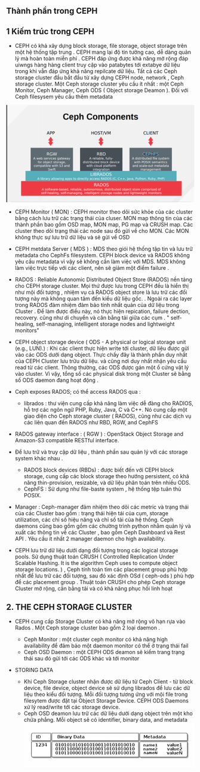 
## Thành phần trong CEPH

## 1 Kiếm trúc trong CEPH

- CEPH có khả xây dựng block storage, file storage, object storage trên một hệ thống tập trung . CEPH mang lại độ tin tưởng cao, dễ  dàng quản lý  mà hoàn toàn miễn phí . CEPH đáp ứng được khả năng mở rộng đáp uiwngs hàng hàng client truy cập vào patabytes tới extabye dữ liệu trong khi vẫn đáp ứng khả năng repilcate dữ liệu. Tất cả các Ceph storage cluster đầu bắt đầu từ xây dựng CEPH node, network , Ceph storage cluster. Một Ceph storage cluster yêu cầu ít nhất : một Ceph Monitor, Ceph Manager, Ceph ODS ( Object storage Deamon ). Đối với Ceph filesysem yêu cầu thêm metadata



![](images/2.png)

- CEPH Monitor ( MON) : CEPH monitor theo dõi sức khỏe của các cluster bằng cách lưu trữ các trạng thái của cluser. MON  map thông tin của các thành phần  bao gồm OSD map, MON map, PG map và CRUSH map. Các cluster theo dõi trạng thái các node sau đó gửi về cho MON. Các MON không thực sự lưu trữ dữ liệu và sẽ gửi về OSD

- CEPH metdata Server ( MDS ) : MDS theo giói hệ thống tập tin và lưu trữ metadata cho CephFs filesystem. CEPH block device và RADOS không yêu cầu metadata vì vậy sẽ không cần làm việc với MDS. MDS không làm việc trực tiếp với các client, nên sẽ giảm một điểm failure . 

- RADOS : Reliable Autonomic Distributed Object Store (RADOS) nền tảng cho CEPH storage cluster.  Mọi thứ được lưu trong CEPH đều là hiển thị như mội đối tượng , nhiệm vụ cả RADOS object store là lưu trữ các đối tượng này mà không quan tâm đến kiểu dữ liệu gốc. . Ngoài ra các layer trong RADOS đảm nhiệm đảm bảo tính nhất quán của dữ liệu trong Cluster . Để làm được điều này, nó thực hiện repication, failure dection, recovery. cũng như di chuyển và cân bằng tải giữa các cụm . " self-healing, self-managing, intelligent storage nodes and lightweight monitors"
- CEPH object storage device ( ODS - A physical or logical storage unit (e.g., LUN).) : Khi các client thực hiện write tới cluster, dữ liệu được gửi vào các ODS dưới dạng object. Thực chấy đây là thành phần duy nhất của CEPH Cluster lưu trữu dữ liệu. và cũng  nơi duy nhất nhận yêu cầu read từ các client. Thông thường, các ODS được gán một ổ cứng vật lý vào cluster. Vì vậy, tổng số các physical disk trong một Cluster sẽ bằng số ODS daemon đang hoạt động .

- Ceph exposes  RADOS; có thể  access RADOS qua : 
    - librados : thư viện cung cấp khả năng làm việc dễ đàng cho RADIOS, hỗ trợ các ngôn ngữ PHP, Ruby, Java, C và C++. Nó cung cấp một giao diện cho Ceph storage cluster  ( RADOS), cũng như các dịch vụ các liên quan đến RADOS như RBD, RGW, and CephFS


- RADOS gateway interface : ( RGW ) : OpenStack Object Storage and Amazon-S3 compatible RESTful interface.


- Để lưu trữ và truy cập dữ liệu , thành phần sau quản lý với các storage system khác nhau .
   - RADOS block devices (RBDs) : được biết đến với CEPH block storage, cung cấp các block storage theo hướng persistent, có khả năng thin-provision, resizable, và dữ liệu phân toán trên nhiều ODS. 
   - CephFS :   Sử dụng như file-baste system , hệ thống tệp tuân thủ POSIX.


- Manager : Ceph-manager  đảm nhiệm theo dõi các metric và trạng thái của các Cluster bao gồm : trạng thái hiện tái của cụm,  storage utilization, các chỉ số hiệu năng và chỉ số tải của hệ thống. Ceph daemons cũng bao gồm gồm các chường trình python nhằm quản lý và xuất các thông tin về các Cluster , bao gồm Ceph Dashboard và Rest API . Yêu cầu ít nhất 2 manager daemon cho high availability.

- CEPH lưu trữ dữ liệu dưới dạng đối tượng trong các  logical storage pools. Sử dụng thuật toán CRUSH ( Controlled Replication Under Scalable Hashing. It is the algorithm Ceph uses to compute object storage locations. ) , Ceph tính toán tìm các placement group  phù hợp nhất để lưu trữ các đối tượng, sau đó xác định OSd ( ceph-ods ) phù hợp để các placement group . Thuật toán CRUSH cho phép Ceph storage Cluster mở rộng, cân bằng tải và có khả năng phục hồi linh hoạt 


## 2. THE CEPH STORAGE CLUSTER

- CEPH cung cấp Storage Cluster có khả năng mở rộng vô hạn rựa vào Rados . Một Ceph storage cluster bao gồm 2 loại daemon .
   - Ceph Monitor : một cluster ceph monitor có khả năng high availability để đảm bảo một daemon monitor có thể ở trạng thái fail
   - Ceph OSD Daemon : một CEPH ODS deamon sẽ kiểm trang trạng thái sau đó gửi tới các ODS khác và tới monitor


- STORING DATA
   - Khi Ceph Storage cluster nhận được dữ liệu từ Ceph Client - từ block device, file device, object device sẽ sử dụng librados để lưu các dữ liệu theo kiểu đối tượng. Mỗi đối tượng tương ứng với mội file trong filesytem được đặt tại  Object Storage Device. CEPH ODS Daemons xử lý read/write tới các storage device. 
   - Ceph OSD deamon lưu trữ các dữ liệu dưới dạng object trên một kho chứa phẳng. Mỗi object sẽ có  identifier, binary data, and metadata 
   ![](images/7.png)